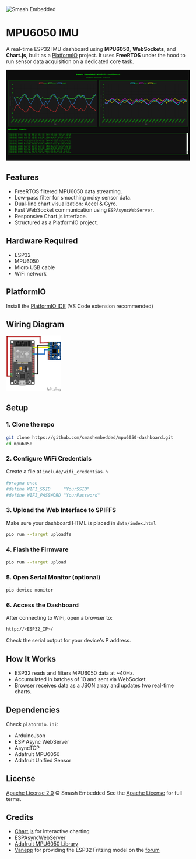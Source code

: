 <img src="https://github.com/smashembedded.png" alt="Smash Embedded" width="250" height="auto"/>

# MPU6050 IMU

A real-time ESP32 IMU dashboard using **MPU6050**, **WebSockets**, and **Chart.js**, built as a [PlatformIO](https://platformio.org/) project. It uses **FreeRTOS** under the hood to run sensor data acquisition on a dedicated core task.

<img src="images/dashboard.png" alt="Dashboard" width="1200" height="auto"/>

## Features

- FreeRTOS filtered MPU6050 data streaming.
- Low-pass filter for smoothing noisy sensor data.
- Dual-line chart visualization: Accel & Gyro.
- Fast WebSocket communication using `ESPAsyncWebServer`.
- Responsive Chart.js interface.
- Structured as a PlatformIO project.

## Hardware Required

- ESP32
- MPU6050
- Micro USB cable
- WiFi network

## PlatformIO

Install the [PlatformIO IDE](https://platformio.org/install) (VS Code extension recommended)

## Wiring Diagram

<img src="images/mpu6050-dashboad.fzz.png" alt="Wiring Diagram" width="150" height="auto"/>

## Setup

### 1. Clone the repo

```bash
git clone https://github.com/smashembedded/mpu6050-dashboard.git
cd mpu6050
```

### 2. Configure WiFi Credentials

Create a file at `include/wifi_credentias.h`

```bash
#pragma once
#define WIFI_SSID     "YourSSID"
#define WIFI_PASSWORD "YourPassword"
```

### 3. Upload the  Web Interface to SPIFFS

Make sure your dashboard HTML is placed in `data/index.html`

```bash
pio run --target uploadfs
```

### 4. Flash the Firmware

```bash
pio run --target upload
```

### 5. Open Serial Monitor (optional)

```bash
pio device monitor
```

### 6. Access the Dashboard

After connecting to WiFi, open a browser to:

```bash
http://<ESP32_IP>/
```

Check the serial output for your device's P address.

## How It Works

- ESP32 reads and filters MPU6050 data at ~40Hz.
- Accumulated in batches of 10 and sent via WebSocket.
- Browser receives data as a JSON array and updates two real-time charts.

## Dependencies

Check `platormio.ini`:

- ArduinoJson
- ESP Async WebServer
- AsyncTCP
- Adafruit MPU6050
- Adafruit Unified Sensor

## License

[Apache License 2.0](LICENSE) © Smash Embedded
See the [Apache License](https://www.apache.org/licenses/LICENSE-2.0) for full terms.

## Credits

* [Chart.js](https://www.chartjs.org/) for interactive charting
* [ESPAsyncWebServer](https://github.com/me-no-dev/ESPAsyncWebServer)
* [Adafruit MPU6050 Library](https://github.com/adafruit/Adafruit_MPU6050)
* [Vanepp](https://forum.fritzing.org/u/vanepp/summary) for providing the ESP32 Fritzing model on the [forum](https://forum.fritzing.org/t/esp-32-de-30-pines/22637)
